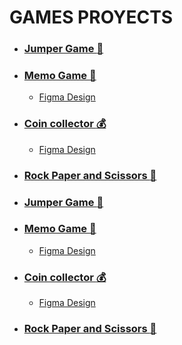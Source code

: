 # GAMES PROYECTS

 * ### [Jumper Game :rabbit:](https://julianpariss.github.io/WebGames/JumperGame)
 * ### [Memo Game :memo:](https://julianpariss.github.io/WebGames/memoGame)
   * [Figma Design](https://www.figma.com/file/wpGHhkaaAharDeJ6GANug2/Untitled?node-id=0%3A1)
 * ### [Coin collector :moneybag:](https://julianpariss.github.io/WebGames/adventureGame)
   * [Figma Design](https://www.figma.com/file/o7pLVdZ9dVltASz4y3D3e4/Coin-collector?node-id=0%3A1)
 * ### [Rock Paper and Scissors :open_hands:](https://julianpariss.github.io/WebGames/piedraPapelTijera)
   




 * ### [Jumper Game :rabbit:](https://julianpariss.github.io/WebGames/JumperGame)
 * ### [Memo Game :memo:](https://julianpariss.github.io/WebGames/memoGame)
   * [Figma Design](https://www.figma.com/file/wpGHhkaaAharDeJ6GANug2/Untitled?node-id=0%3A1)
 * ### [Coin collector :moneybag:](https://julianpariss.github.io/WebGames/adventureGame)
   * [Figma Design](https://www.figma.com/file/o7pLVdZ9dVltASz4y3D3e4/Coin-collector?node-id=0%3A1)
 * ### [Rock Paper and Scissors :open_hands:](https://julianpariss.github.io/WebGames/piedraPapelTijera)
